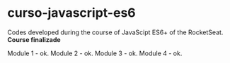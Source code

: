 # curso-javascript-es6
Codes developed during the course of JavaScipt ES6+ of the RocketSeat.
**Course finalizade**


Module 1 - ok.
Module 2 - ok.
Module 3 - ok.
Module 4 - ok.



